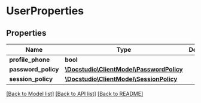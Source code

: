 # UserProperties

## Properties
Name | Type | Description | Notes
------------ | ------------- | ------------- | -------------
**profile_phone** | **bool** |  | [optional] 
**password_policy** | [**\Docstudio\ClientModel\PasswordPolicy**](PasswordPolicy.md) |  | [optional] 
**session_policy** | [**\Docstudio\ClientModel\SessionPolicy**](SessionPolicy.md) |  | [optional] 

[[Back to Model list]](../../README.md#documentation-for-models) [[Back to API list]](../../README.md#documentation-for-api-endpoints) [[Back to README]](../../README.md)

